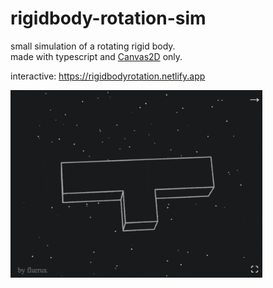 # rigidbody-rotation-sim

small simulation of a rotating rigid body.  
made with typescript and [Canvas2D](https://developer.mozilla.org/de/docs/Web/API/CanvasRenderingContext2D) only.  

interactive: https://rigidbodyrotation.netlify.app

<img src="./demo/demo-gif-3.gif" style="max-height: 300px;" />
